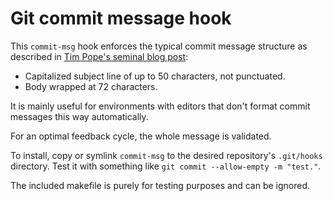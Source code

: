 # Git commit message hook

This `commit-msg` hook enforces the typical commit message structure
as described in [Tim Pope's seminal blog post][tpope]:

* Capitalized subject line of up to 50 characters, not punctuated.
* Body wrapped at 72 characters.

It is mainly useful for environments with editors that don't format commit
messages this way automatically.

For an optimal feedback cycle, the whole message is validated.

To install,
copy or symlink `commit-msg` to the desired repository's `.git/hooks` directory.
Test it with something like `git commit --allow-empty -m "test."`.

The included makefile is purely for testing purposes and can be ignored.

[tpope]: http://tbaggery.com/2008/04/19/a-note-about-git-commit-messages.html
